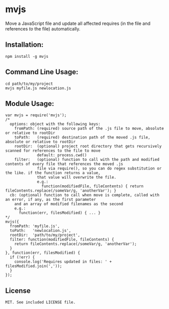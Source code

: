 # mvjs

Move a JavaScript file and update all affected requires (in the file and references *to* the file) automatically.

## Installation:

    npm install -g mvjs

## Command Line Usage:

    cd path/to/my/project
    mvjs myfile.js newlocation.js

## Module Usage:

    var mvjs = require('mvjs');
    /*
      options: object with the following keys:
        fromPath: (required) source path of the .js file to move, absolute or relative to rootDir
        toPath:   (required) destination path of the moved .js file, absolute or relative to rootDir
        rootDir:  (optional) project root directory that gets recursively scanned for references to the file to move
                  default: process.cwd()
        filter:   (optional) function to call with the path and modified contents of every file that references the moved .js
                  file via require(), so you can do regex substitution or the like. if the function returns a value,
                  that value will overwrite the file.
                  e.g.:
                    function(modifiedFile, fileContents) { return fileContents.replace(/someVar/g, 'anotherVar'); }
      cb: (optional) function to call when move is complete, called with an error, if any, as the first parameter
        and an array of modified filenames as the second
        e.g.:
          function(err, filesModified) { ... }
    */
    mvjs({
      fromPath: 'myfile.js',
      toPath:   'newlocation.js',
      rootDir:  'path/to/my/project',
      filter: function(modifiedFile, fileContents) {
        return fileContents.replace(/someVar/g, 'anotherVar');
      }
    }, function(err, filesModified) {
      if (!err) {
        console.log('Requires updated in files: ' + filesModified.join(','));
      }
    });

## License

    MIT. See included LICENSE file.
